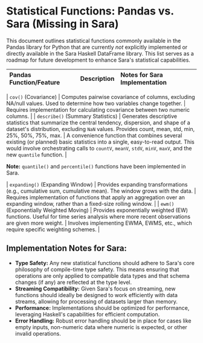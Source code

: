 # Statistical Functions: Pandas vs. Sara (Missing in Sara)

This document outlines statistical functions commonly available in the Pandas library for Python that are currently *not* explicitly implemented or directly available in the Sara Haskell DataFrame library. This list serves as a roadmap for future development to enhance Sara's statistical capabilities.

| Pandas Function/Feature | Description | Notes for Sara Implementation |
| :---------------------- | :---------- | :---------------------------- |


| `cov()` (Covariance)    | Computes pairwise covariance of columns, excluding NA/null values. Used to determine how two variables change together. | Requires implementation for calculating covariance between two numeric columns. |
| `describe()` (Summary Statistics) | Generates descriptive statistics that summarize the central tendency, dispersion, and shape of a dataset's distribution, excluding `NaN` values. Provides count, mean, std, min, 25%, 50%, 75%, max. | A convenience function that combines several existing (or planned) basic statistics into a single, easy-to-read output. This would involve orchestrating calls to `countV`, `meanV`, `stdV`, `minV`, `maxV`, and the new `quantile` function. |

**Note:** `quantile()` and `percentile()` functions have been implemented in Sara.

| `expanding()` (Expanding Window) | Provides expanding transformations (e.g., cumulative sum, cumulative mean). The window grows with the data. | Requires implementation of functions that apply an aggregation over an expanding window, rather than a fixed-size rolling window. |
| `ewm()` (Exponentially Weighted Moving) | Provides exponentially weighted (EW) functions. Useful for time series analysis where more recent observations are given more weight. | Involves implementing EWMA, EWMS, etc., which require specific weighting schemes. |

## Implementation Notes for Sara:

*   **Type Safety:** Any new statistical functions should adhere to Sara's core philosophy of compile-time type safety. This means ensuring that operations are only applied to compatible data types and that schema changes (if any) are reflected at the type level.
*   **Streaming Compatibility:** Given Sara's focus on streaming, new functions should ideally be designed to work efficiently with data streams, allowing for processing of datasets larger than memory.
*   **Performance:** Implementations should be optimized for performance, leveraging Haskell's capabilities for efficient computation.
*   **Error Handling:** Robust error handling should be in place for cases like empty inputs, non-numeric data where numeric is expected, or other invalid operations.
